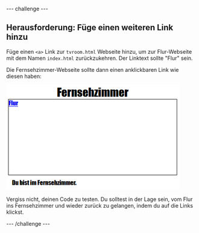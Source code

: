 \--- challenge \---

## Herausforderung: Füge einen weiteren Link hinzu

Füge einen `<a>` Link zur `tvroom.html` Webseite hinzu, um zur Flur-Webseite mit dem Namen `index.html` zurückzukehren. Der Linktext sollte "Flur" sein.

Die Fernsehzimmer-Webseite sollte dann einen anklickbaren Link wie diesen haben:

![screenshot](images/rooms-hall-link.png)

Vergiss nicht, deinen Code zu testen. Du solltest in der Lage sein, vom Flur ins Fernsehzimmer und wieder zurück zu gelangen, indem du auf die Links klickst.

\--- /challenge \---
